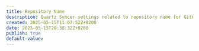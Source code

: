 ```yaml
---
title: Repository Name
description: Quartz Syncer settings related to repository name for GitHub.
created: 2025-05-15T11:07:52Z+0200
date: 2025-05-15T20:38:32Z+0200
publish: true
default-value:
---
```

